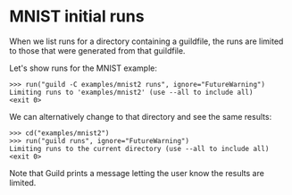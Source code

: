# MNIST initial runs

When we list runs for a directory containing a guildfile, the runs are
limited to those that were generated from that guildfile.

Let's show runs for the MNIST example:

    >>> run("guild -C examples/mnist2 runs", ignore="FutureWarning")
    Limiting runs to 'examples/mnist2' (use --all to include all)
    <exit 0>

We can alternatively change to that directory and see the same results:

    >>> cd("examples/mnist2")
    >>> run("guild runs", ignore="FutureWarning")
    Limiting runs to the current directory (use --all to include all)
    <exit 0>

Note that Guild prints a message letting the user know the results are
limited.
